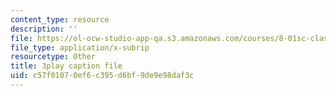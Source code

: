 ```yaml
---
content_type: resource
description: ''
file: https://ol-ocw-studio-app-qa.s3.amazonaws.com/courses/8-01sc-classical-mechanics-fall-2016/c57f01070ef6c395d6bf9de9e98daf3c_30Ww1HsRblM.srt
file_type: application/x-subrip
resourcetype: Other
title: 3play caption file
uid: c57f0107-0ef6-c395-d6bf-9de9e98daf3c
---
```

